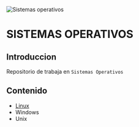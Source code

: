 ![Sistemas operativos](https://sites.google.com/site/binariopc/_/rsrc/1408219942197/servicios/sistemas_operativos/SO_banner.PNG)

# SISTEMAS OPERATIVOS

## Introduccion
Repositorio de trabaja en ```Sistemas Operativos```

## Contenido
* [Linux](https://github.com/carloshrueda/sis-operativos/blob/9a4a7161768d1e217bf74d26166b6c75f99638eb/Linux/readme-linux.md)
* Windows
* Unix


